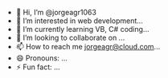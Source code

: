 - 👋 Hi, I’m @jorgeagr1063
- 👀 I’m interested in web development...
- 🌱 I’m currently learning VB, C# coding...
- 💞️ I’m looking to collaborate on ...
- 📫 How to reach me jorgeagr@cloud.com...
- 😄 Pronouns: ...
- ⚡ Fun fact: ...

<!---
jorgeagr1063/jorgeagr1063 is a ✨ special ✨ repository because its `README.md` (this file) appears on your GitHub profile.
You can click the Preview link to take a look at your changes.
--->
